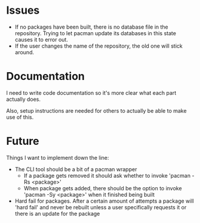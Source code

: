 # Issues

- If no packages have been built, there is no database file in the repository. Trying to let pacman update its databases
  in this state causes it to error out.
- If the user changes the name of the repository, the old one will stick around.

# Documentation

I need to write code documentation so it's more clear what each part actually does.

Also, setup instructions are needed for others to actually be able to make use of this.

# Future

Things I want to implement down the line:

- The CLI tool should be a bit of a pacman wrapper
    - If a package gets removed it should ask whether to invoke 'pacman -Rs \<package\>'
    - When package gets added, there should be the option to invoke 'pacman -Sy \<package\>' when it finished being
      built
- Hard fail for packages. After a certain amount of attempts a package will 'hard fail' and never be rebuilt unless a
  user specifically requests it or there is an update for the package
